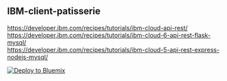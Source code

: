 ## IBM-client-patisserie

https://developer.ibm.com/recipes/tutorials/ibm-cloud-api-rest/  
https://developer.ibm.com/recipes/tutorials/ibm-cloud-6-api-rest-flask-mysql/  
https://developer.ibm.com/recipes/tutorials/ibm-cloud-5-api-rest-express-nodejs-mysql/  

[![Deploy to Bluemix](https://bluemix.net/deploy/button.png)](https://bluemix.net/deploy?repository=https://github.com/cherryclass/IBM-client-patisserie&branch=master)
